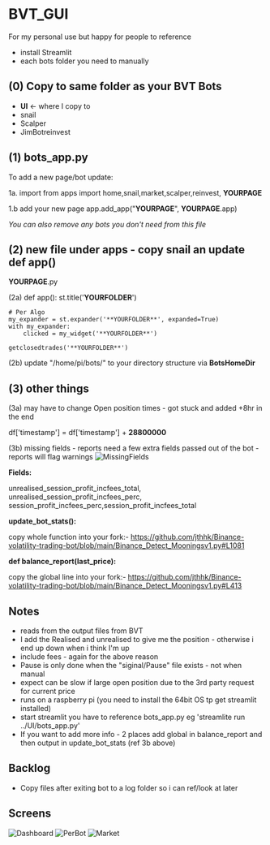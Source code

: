# BVT_GUI

For my personal use but happy for people to reference 

* install Streamlit
* each bots folder you need to manually  

## (0) Copy to same folder as your BVT Bots 



- **UI**  <- where I copy to
- snail
- Scalper
- JimBotreinvest


## (1) bots_app.py 
To add a new page/bot update:

1a. import 
from apps import home,snail,market,scalper,reinvest, **YOURPAGE**

1.b add your new page
app.add_app("**YOURPAGE**", **YOURPAGE**.app)

_You can also remove any bots you don't need from this file_

## (2) new file under apps - copy snail an update def app()

**YOURPAGE**.py

(2a) def app():
    st.title('**YOURFOLDER**')

    # Per Algo
    my_expander = st.expander('**YOURFOLDER**', expanded=True)
    with my_expander:
        clicked = my_widget('**YOURFOLDER**')

    getclosedtrades('**YOURFOLDER**')


(2b) update "/home/pi/bots/" to your directory structure via **BotsHomeDir**

## (3) other things

(3a) may have to change Open position times - got stuck and added +8hr in the end 

df['timestamp'] = df['timestamp'] + **28800000**

(3b) missing fields - reports need a few extra fields passed out of the bot - reports will flag warnings
![MissingFields](https://user-images.githubusercontent.com/31700188/147178420-abb9fb65-26a1-45b7-b9bc-b824a61c3676.PNG)

**Fields:**

unrealised_session_profit_incfees_total, unrealised_session_profit_incfees_perc, session_profit_incfees_perc,session_profit_incfees_total

**update_bot_stats():**

copy whole function into your fork:- 
https://github.com/jthhk/Binance-volatility-trading-bot/blob/main/Binance_Detect_Mooningsv1.py#L1081

**def balance_report(last_price):**

copy the global line into your fork:-
https://github.com/jthhk/Binance-volatility-trading-bot/blob/main/Binance_Detect_Mooningsv1.py#L413


## Notes

* reads from the output files from BVT
* I add the Realised and unrealised to give me the position - otherwise i end up down when i think I'm up
* include fees - again for the above reason
* Pause is only done when the "siginal/Pause" file exists - not when manual
* expect can be slow if large open position due to the 3rd party request for current price 
* runs on a raspberry pi (you need to install the 64bit OS tp get streamlit installed)
* start streamlit you have to reference bots_app.py eg 'streamlite run ../UI/bots_app.py' 
* If you want to add more info - 2 places add global in balance_report and then output in update_bot_stats (ref 3b above) 

## Backlog

* Copy files after exiting bot to a log folder so i can ref/look at later 

## Screens

![Dashboard](https://user-images.githubusercontent.com/31700188/147178401-85af0387-2625-466d-af3f-684f0f5dba74.PNG)
![PerBot](https://user-images.githubusercontent.com/31700188/147178412-c9b735a7-4508-4294-8a55-568f65cd9fbf.PNG)
![Market](https://user-images.githubusercontent.com/31700188/147178435-d762ce9e-3472-4364-8f21-63c3b649e0b1.PNG)
